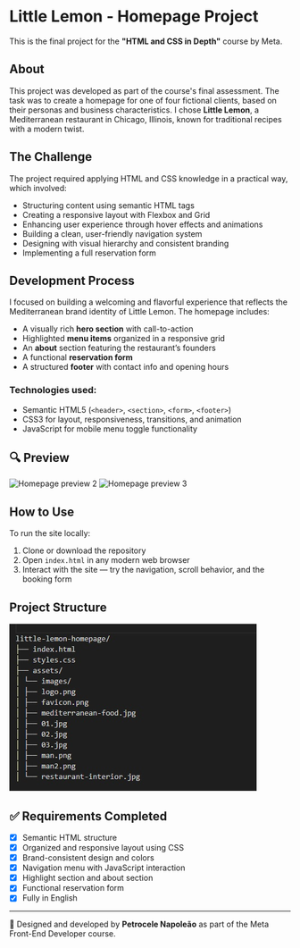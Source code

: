 # Little Lemon - Homepage Project

This is the final project for the **"HTML and CSS in Depth"** course by Meta.

## About

This project was developed as part of the course's final assessment. The task was to create a homepage for one of four fictional clients, based on their personas and business characteristics. I chose **Little Lemon**, a Mediterranean restaurant in Chicago, Illinois, known for traditional recipes with a modern twist.

## The Challenge

The project required applying HTML and CSS knowledge in a practical way, which involved:

- Structuring content using semantic HTML tags
- Creating a responsive layout with Flexbox and Grid
- Enhancing user experience through hover effects and animations
- Building a clean, user-friendly navigation system
- Designing with visual hierarchy and consistent branding
- Implementing a full reservation form

## Development Process

I focused on building a welcoming and flavorful experience that reflects the Mediterranean brand identity of Little Lemon. The homepage includes:

- A visually rich **hero section** with call-to-action
- Highlighted **menu items** organized in a responsive grid
- An **about** section featuring the restaurant’s founders
- A functional **reservation form**
- A structured **footer** with contact info and opening hours

### Technologies used:
- Semantic HTML5 (`<header>`, `<section>`, `<form>`, `<footer>`)
- CSS3 for layout, responsiveness, transitions, and animation
- JavaScript for mobile menu toggle functionality


## 🔍 Preview

![Homepage preview 2](https://raw.githubusercontent.com/pietronapoleao/little-lemon-homepage/refs/heads/main/assets/images/demo1.jpg)
![Homepage preview 3](https://raw.githubusercontent.com/pietronapoleao/little-lemon-homepage/refs/heads/main/assets/images/demo2.jpg)


## How to Use

To run the site locally:

1. Clone or download the repository
2. Open `index.html` in any modern web browser
3. Interact with the site — try the navigation, scroll behavior, and the booking form

## Project Structure

![Homepage preview 3](https://raw.githubusercontent.com/pietronapoleao/little-lemon-homepage/refs/heads/main/assets/images/structure.jpg)


## ✅ Requirements Completed

- [x] Semantic HTML structure  
- [x] Organized and responsive layout using CSS  
- [x] Brand-consistent design and colors  
- [x] Navigation menu with JavaScript interaction  
- [x] Highlight section and about section  
- [x] Functional reservation form  
- [x] Fully in English  

---

🥗 Designed and developed by **Petrocele Napoleão** as part of the Meta Front-End Developer course.
